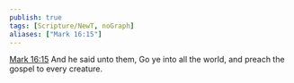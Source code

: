 ```yaml
---
publish: true
tags: [Scripture/NewT, noGraph]
aliases: ["Mark 16:15"]
---
```

[Mark 16:15](https://churchofjesuschrist.org/study/scriptures/nt/mark/16?lang=eng&id=p15#p15) And he said unto them, Go ye into all the world, and preach the gospel to every creature.
